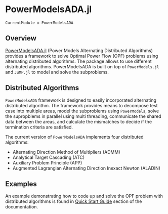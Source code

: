 # PowerModelsADA.jl

```@meta
CurrentModule = PowerModelsADA
```
## Overview

[PowerModelsADA.jl](https://github.com/mkhraijah/PowerModelsADA.jl) (Power Models Alternating Distributed Algorithms) provides a framework to solve Optimal Power Flow (OPF) problems using alternating distributed algorithms. The package allows to use different distributed algorithms. PowerModelsADA is built on top of `PowerModels.jl` and `JuMP.jl` to model and solve the subproblems.


## Distributed Algorithms 
`PowerModelsADA` framework is designed to easily incorporated alternating distributed algorithm. The framework provides means to decompose test case into multiple areas, model the subproblems using `PowerModels`, solve the supropblems in parallel using multi threading, communicate the shared data between the areas, and calculate the mismatches to decide if the termination criteria are satisfied.

The current version of `PowerModelsADA` implements four distributed algorithms: 

- Alternating Direction Method of Multipliers (ADMM)
- Analytical Target Cascading (ATC)
- Auxiliary Problem Principle (APP)
- Augmented Lagrangian Alternating Direction Inexact Newton (ALADIN)
 
 <!---
`PowerModelsADA` can be extended to include variations of the existing algorithm or a new user-defined algorithms. More details about the formulations and algorithm implementations are shown in [Technical Specifications](https://mkhraijah.github.io/PowerModelsADA.jl/dev/specification/))

## Installation
PowerModelsADA can be installed using the Julia package manager with)

```julia
using Pkg
Pkg.add("PowerModelsADA")
``` 
-->


## Examples

An example demonstrating how to code up and solve the OPF problem with distributed algorithms is found in [Quick Start Guide](https://mkhraijah.github.io/PowerModelsADA.jl/dev/quickguide/) section of the documentation.
